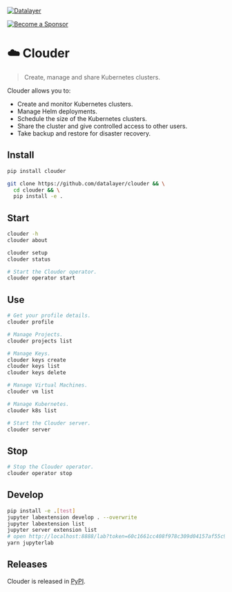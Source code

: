 [![Datalayer](https://assets.datalayer.tech/datalayer-25.svg)](https://datalayer.io)

[![Become a Sponsor](https://img.shields.io/static/v1?label=Become%20a%20Sponsor&message=%E2%9D%A4&logo=GitHub&style=flat&color=1ABC9C)](https://github.com/sponsors/datalayer)

# ☁️ Clouder

> Create, manage and share Kubernetes clusters.

Clouder allows you to:

- Create and monitor Kubernetes clusters.
- Manage Helm deployments.
- Schedule the size of the Kubernetes clusters.
- Share the cluster and give controlled access to other users.
- Take backup and restore for disaster recovery.

## Install

```bash
pip install clouder
```

```bash
git clone https://github.com/datalayer/clouder && \
  cd clouder && \
  pip install -e .
```

## Start

```bash
clouder -h
clouder about
```

```bash
clouder setup
clouder status
```

```bash
# Start the Clouder operator.
clouder operator start
```

## Use

```bash
# Get your profile details.
clouder profile
```

```bash
# Manage Projects.
clouder projects list
```

```bash
# Manage Keys.
clouder keys create
clouder keys list
clouder keys delete
```

```bash
# Manage Virtual Machines.
clouder vm list
```

```bash
# Manage Kubernetes.
clouder k8s list
```

```bash
# Start the Clouder server.
clouder server
```

## Stop

```bash
# Stop the Clouder operator.
clouder operator stop
```

## Develop

```bash
pip install -e .[test]
jupyter labextension develop . --overwrite
jupyter labextension list
jupyter server extension list
# open http://localhost:8888/lab?token=60c1661cc408f978c309d04157af55c9588ff9557c9380e4fb50785750703da6
yarn jupyterlab
```

## Releases

Clouder is released in [PyPI](https://pypi.org/project/clouder).
